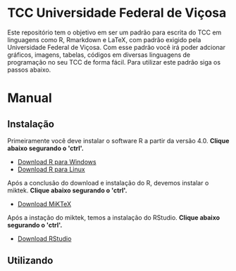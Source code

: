 # TCC Universidade Federal de Viçosa
<p>
Este repositório tem o objetivo em ser um padrão para escrita do TCC em
linguagens como R, Rmarkdown e LaTeX, com padrão exigido pela Universidade 
Federal de Viçosa. Com esse padrão você irá poder adcionar gráficos, imagens, tabelas,
códigos em diversas linguagens de programação no seu TCC de forma fácil.
Para utilizar este padrão siga os passos abaixo.
</p>

# Manual

## Instalação
<p>
Primeiramente você deve instalar o software R a partir da versão 4.0. <strong>Clique abaixo segurando o 'ctrl'.</strong>

- [Download R para Windows](https://cran-r.c3sl.ufpr.br/)
- [Download R para Linux](https://cran-r.c3sl.ufpr.br/bin/linux/)

</p>
<p>
Após a conclusão do download e instalação do R, devemos instalar o miktek. <strong>Clique abaixo segurando o 'ctrl'.</strong>

- [Download MiKTeX](https://miktex.org/download)

</p>
<p>
Após a instação do miktek, temos a instalação do RStudio. <strong>Clique abaixo segurando o 'ctrl'.</strong>

- [Download RStudio](https://rstudio.com/products/rstudio/download/#download)

</p>

## Utilizando